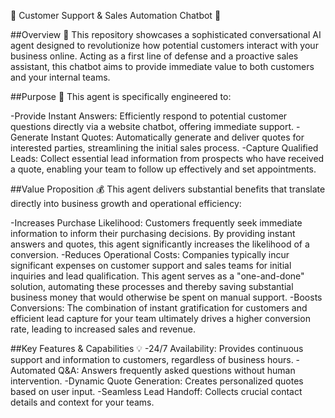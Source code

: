 🤖 Customer Support & Sales Automation Chatbot 🤖

##Overview 💭
This repository showcases a sophisticated conversational AI agent designed to revolutionize how potential customers interact with your business online. Acting as a first line of defense and a proactive sales assistant, this chatbot aims to provide immediate value to both customers and your internal teams.

##Purpose 🎯
This agent is specifically engineered to:

-Provide Instant Answers: Efficiently respond to potential customer questions directly via a website chatbot, offering immediate support.
-Generate Instant Quotes: Automatically generate and deliver quotes for interested parties, streamlining the initial sales process.
-Capture Qualified Leads: Collect essential lead information from prospects who have received a quote, enabling your team to follow up effectively and set appointments.

##Value Proposition 💰
This agent delivers substantial benefits that translate directly into business growth and operational efficiency:

-Increases Purchase Likelihood: Customers frequently seek immediate information to inform their purchasing decisions. By providing instant answers and quotes, this agent significantly increases the likelihood of a conversion.
-Reduces Operational Costs: Companies typically incur significant expenses on customer support and sales teams for initial inquiries and lead qualification. This agent serves as a "one-and-done" solution, automating these processes and thereby saving substantial business money that would otherwise be spent on manual support.
-Boosts Conversions: The combination of instant gratification for customers and efficient lead capture for your team ultimately drives a higher conversion rate, leading to increased sales and revenue.

##Key Features & Capabilities 💡
-24/7 Availability: Provides continuous support and information to customers, regardless of business hours.
-Automated Q&A: Answers frequently asked questions without human intervention.
-Dynamic Quote Generation: Creates personalized quotes based on user input.
-Seamless Lead Handoff: Collects crucial contact details and context for your teams.
